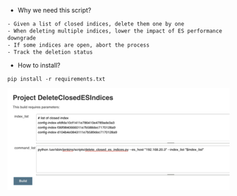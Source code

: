 - Why we need this script?
```
- Given a list of closed indices, delete them one by one
- When deleting multiple indices, lower the impact of ES performance downgrade
- If some indices are open, abort the process
- Track the deletion status
```

- How to install?
```
pip install -r requirements.txt
```

<a href="https://www.dennyzhang.com"><img align="right" src="https://raw.githubusercontent.com/DennyZhang/elasticsearch-cli-tool/master/images/DeleteClosedESIndices.png"></a>
